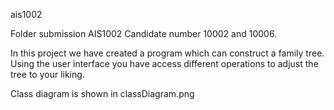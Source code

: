 ais1002

Folder submission AIS1002 Candidate number 10002 and 10006. 

In this project we have created a program which can construct a family tree. Using the user interface you have access different operations to adjust the tree to your liking.

Class diagram is shown in classDiagram.png
